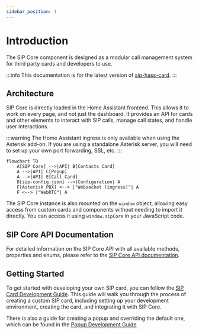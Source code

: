 ```yaml
---
sidebar_position: 1
---
```


# Introduction

The SIP Core component is designed as a modular call management system for third party cards and developers to use.

:::info
This documentation is for the latest version of [sip-hass-card](https://github.com/TECH7Fox/sip-hass-card).
:::

## Architecture

SIP Core is directly loaded in the Home Assistant frontend. This allows it to work on every page, and not just the dashboard.
It provides an API for cards and other elements to interact with SIP calls, manage call states, and handle user interactions.

:::warning
The Home Assistant ingress is only available when using
the Asterisk add-on. If you are using a standalone Asterisk server,
you will need to set up your own port forwarding, SSL, etc.
:::

```mermaid
flowchart TD
    A[SIP Core] -->|API| B[Contacts Card]
    A -->|API| C[Popup]
    A -->|API| E[Call Card]
    D[sip-config.json] -->|Configuration| A
    F[Asterisk PBX] <--> |"Websocket (ingress)"| A
    F <--> |"WebRTC"| A
```

The SIP Core instance is also mounted on the `window` object, allowing easy access from custom cards and components without needing to import it directly.
You can access it using `window.sipCore` in your JavaScript code.

## SIP Core API Documentation

For detailed information on the SIP Core API with all available methods, properties and enums, please refer to the [SIP Core API documentation](api).

## Getting Started

To get started with developing your own SIP card, you can follow the [SIP Card Development Guide](guides/standalone.md). This guide will walk you through the process of creating a custom SIP card, including setting up your development environment, creating the card, and integrating it with SIP Core.

There is also a guide for creating a popup and overriding the default one, which can be found in the [Popup Development Guide](guides/popup.md).
